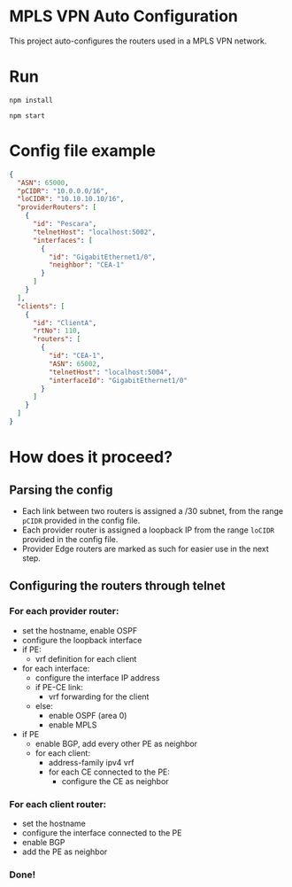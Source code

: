 # MPLS VPN Auto Configuration

This project auto-configures the routers used in a MPLS VPN network.

# Run

`npm install`

`npm start`

# Config file example

```json
{
  "ASN": 65000,
  "pCIDR": "10.0.0.0/16",
  "loCIDR": "10.10.10.10/16",
  "providerRouters": [
    {
      "id": "Pescara",
      "telnetHost": "localhost:5002",
      "interfaces": [
        {
          "id": "GigabitEthernet1/0",
          "neighbor": "CEA-1"
        }
      ]
    }
  ],
  "clients": [
    {
      "id": "ClientA",
      "rtNo": 110,
      "routers": [
        {
          "id": "CEA-1",
          "ASN": 65002,
          "telnetHost": "localhost:5004",
          "interfaceId": "GigabitEthernet1/0"
        }
      ]
    }
  ]
}
```

# How does it proceed?

## Parsing the config

- Each link between two routers is assigned a /30 subnet, from the range `pCIDR` provided in the config file.
- Each provider router is assigned a loopback IP from the range `loCIDR` provided in the config file.
- Provider Edge routers are marked as such for easier use in the next step.

## Configuring the routers through telnet

### For each provider router:

- set the hostname, enable OSPF
- configure the loopback interface
- if PE:
  - vrf definition for each client
- for each interface:
  - configure the interface IP address
  - if PE-CE link:
    - vrf forwarding for the client
  - else:
    - enable OSPF (area 0)
    - enable MPLS
- if PE
  - enable BGP, add every other PE as neighbor
  - for each client:
    - address-family ipv4 vrf
    - for each CE connected to the PE:
      - configure the CE as neighbor

### For each client router:

- set the hostname
- configure the interface connected to the PE
- enable BGP
- add the PE as neighbor

### Done!
